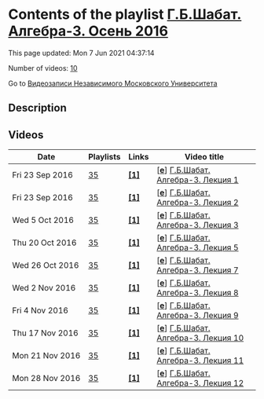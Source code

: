 # Contents of the playlist [Г.Б.Шабат. Алгебра-3. Осень 2016](https://www.youtube.com/playlist?list=PLp9ABVh6_x4G7Odb0sDXGMcsNTODdrMvW)

This page updated: Mon 7 Jun 2021 04:37:14

Number of videos: [10](#videos)

Go to [Видеозаписи Независимого Московского Университета](../README.md)

## Description



## Videos

|Date|Playlists|Links|Video title|
|---|---|---|---|
| Fri&nbsp;23&nbsp;Sep&nbsp;2016 | [35](../playlists/35 "Г.Б.Шабат. Алгебра-3. Осень 2016") | [**[1]**](http://ium.mccme.ru/f16/algebra-3.html) | [[**e**](https://studio.youtube.com/video/DK7Sjpy8Ay4/edit "Edit")] [Г.Б.Шабат. Алгебра-3. Лекция 1](https://www.youtube.com/watch?v=DK7Sjpy8Ay4&list=PLp9ABVh6_x4G7Odb0sDXGMcsNTODdrMvW "Курс НМУ для 2-го курса.&#013;8 сентября 2016 г. 17:30, НМУ 304 (Москва, Большой Власьевский пер., 11)&#013;http://ium.mccme.ru/f16/algebra-3.html") |
| Fri&nbsp;23&nbsp;Sep&nbsp;2016 | [35](../playlists/35 "Г.Б.Шабат. Алгебра-3. Осень 2016") | [**[1]**](http://ium.mccme.ru/f16/f16-algebra-3.html) | [[**e**](https://studio.youtube.com/video/s5-4R1IAwiM/edit "Edit")] [Г.Б.Шабат. Алгебра-3. Лекция 2](https://www.youtube.com/watch?v=s5-4R1IAwiM&list=PLp9ABVh6_x4G7Odb0sDXGMcsNTODdrMvW "Курс НМУ для 2-го курса.&#013;15 сентября 2016 г. 17:30, НМУ 303 (Москва, Большой Власьевский пер., 11)&#013;http://ium.mccme.ru/f16/f16-algebra-3.html") |
| Wed&nbsp;5&nbsp;Oct&nbsp;2016 | [35](../playlists/35 "Г.Б.Шабат. Алгебра-3. Осень 2016") | [**[1]**](http://ium.mccme.ru/f16/f16-algebra-3.html) | [[**e**](https://studio.youtube.com/video/bxVnguUnWrA/edit "Edit")] [Г.Б.Шабат. Алгебра-3. Лекция 3](https://www.youtube.com/watch?v=bxVnguUnWrA&list=PLp9ABVh6_x4G7Odb0sDXGMcsNTODdrMvW "Курс НМУ для 2-го курса.&#013;22 сентября 2016 г. 17:30, НМУ 303 (Москва, Большой Власьевский пер., 11)&#013;http://ium.mccme.ru/f16/f16-algebra-3.html") |
| Thu&nbsp;20&nbsp;Oct&nbsp;2016 | [35](../playlists/35 "Г.Б.Шабат. Алгебра-3. Осень 2016") | [**[1]**](http://ium.mccme.ru/f16/f16-algebra-3.html) | [[**e**](https://studio.youtube.com/video/zzbVszZhZko/edit "Edit")] [Г.Б.Шабат. Алгебра-3. Лекция 5](https://www.youtube.com/watch?v=zzbVszZhZko&list=PLp9ABVh6_x4G7Odb0sDXGMcsNTODdrMvW "Курс НМУ для 2-го курса.&#013;6 октября 2016 г. 17:30, НМУ 303 (Москва, Большой Власьевский пер., 11)&#013;http://ium.mccme.ru/f16/f16-algebra-3.html") |
| Wed&nbsp;26&nbsp;Oct&nbsp;2016 | [35](../playlists/35 "Г.Б.Шабат. Алгебра-3. Осень 2016") | [**[1]**](http://ium.mccme.ru/f16/f16-algebra-3.html) | [[**e**](https://studio.youtube.com/video/0d4R8vBiXu8/edit "Edit")] [Г.Б.Шабат. Алгебра-3. Лекция 7](https://www.youtube.com/watch?v=0d4R8vBiXu8&list=PLp9ABVh6_x4G7Odb0sDXGMcsNTODdrMvW "Лекция 6, к сожалению, записана не была.&#013;Курс НМУ для 2-го курса.&#013;20 октября 2016 г. 17:30, НМУ 303 (Москва, Большой Власьевский пер., 11)&#013;http://ium.mccme.ru/f16/f16-algebra-3.html") |
| Wed&nbsp;2&nbsp;Nov&nbsp;2016 | [35](../playlists/35 "Г.Б.Шабат. Алгебра-3. Осень 2016") | [**[1]**](http://ium.mccme.ru/f16/f16-algebra-3.html) | [[**e**](https://studio.youtube.com/video/t0xUUMkR8j8/edit "Edit")] [Г.Б.Шабат. Алгебра-3. Лекция 8](https://www.youtube.com/watch?v=t0xUUMkR8j8&list=PLp9ABVh6_x4G7Odb0sDXGMcsNTODdrMvW "Курс НМУ для 2-го курса.&#013;27 октября 2016 г. 17:30, НМУ 303 (Москва, Большой Власьевский пер., 11)&#013;http://ium.mccme.ru/f16/f16-algebra-3.html") |
| Fri&nbsp;4&nbsp;Nov&nbsp;2016 | [35](../playlists/35 "Г.Б.Шабат. Алгебра-3. Осень 2016") | [**[1]**](http://ium.mccme.ru/f16/f16-algebra-3.html) | [[**e**](https://studio.youtube.com/video/1qiRQ6HKSd0/edit "Edit")] [Г.Б.Шабат. Алгебра-3. Лекция 9](https://www.youtube.com/watch?v=1qiRQ6HKSd0&list=PLp9ABVh6_x4G7Odb0sDXGMcsNTODdrMvW "Курс НМУ для 2-го курса.&#013;3 ноября 2016 г. 17:30, НМУ 303 (Москва, Большой Власьевский пер., 11)&#013;http://ium.mccme.ru/f16/f16-algebra-3.html") |
| Thu&nbsp;17&nbsp;Nov&nbsp;2016 | [35](../playlists/35 "Г.Б.Шабат. Алгебра-3. Осень 2016") | [**[1]**](http://ium.mccme.ru/f16/f16-algebra-3.html) | [[**e**](https://studio.youtube.com/video/aT76pe-CELA/edit "Edit")] [Г.Б.Шабат. Алгебра-3. Лекция 10](https://www.youtube.com/watch?v=aT76pe-CELA&list=PLp9ABVh6_x4G7Odb0sDXGMcsNTODdrMvW "Курс НМУ для 2-го курса.&#013;10 ноября 2016 г. 17:30, НМУ 303 (Москва, Большой Власьевский пер., 11)&#013;http://ium.mccme.ru/f16/f16-algebra-3.html") |
| Mon&nbsp;21&nbsp;Nov&nbsp;2016 | [35](../playlists/35 "Г.Б.Шабат. Алгебра-3. Осень 2016") | [**[1]**](http://ium.mccme.ru/f16/f16-algebra-3.html) | [[**e**](https://studio.youtube.com/video/DN7GUPm0yO0/edit "Edit")] [Г.Б.Шабат. Алгебра-3. Лекция 11](https://www.youtube.com/watch?v=DN7GUPm0yO0&list=PLp9ABVh6_x4G7Odb0sDXGMcsNTODdrMvW "Курс НМУ для 2-го курса.&#013;17 ноября 2016 г. 17:30, НМУ 303 (Москва, Большой Власьевский пер., 11)&#013;http://ium.mccme.ru/f16/f16-algebra-3.html") |
| Mon&nbsp;28&nbsp;Nov&nbsp;2016 | [35](../playlists/35 "Г.Б.Шабат. Алгебра-3. Осень 2016") | [**[1]**](http://ium.mccme.ru/f16/f16-algebra-3.html) | [[**e**](https://studio.youtube.com/video/PYXZRal_yeU/edit "Edit")] [Г.Б.Шабат. Алгебра-3. Лекция 12](https://www.youtube.com/watch?v=PYXZRal_yeU&list=PLp9ABVh6_x4G7Odb0sDXGMcsNTODdrMvW "Курс НМУ для 2-го курса.&#013;24 ноября 2016 г. 17:30, НМУ 303 (Москва, Большой Власьевский пер., 11)&#013;http://ium.mccme.ru/f16/f16-algebra-3.html") |
